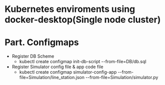 # Kubernetes enviroments using docker-desktop(Single node cluster)

# Part. Configmaps
* Register DB Scheme
	- kubectl create configmap init-db-script --from-file=DB/db.sql
* Register Simulator config file & app code file
	- kubectl create configmap simulator-config-app --from-file=Simulation/line_station.json --from-file=Simulation/simulator.py